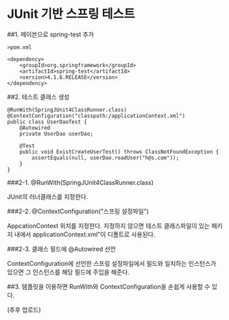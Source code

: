# JUnit 기반 스프링 테스트

##1. 메이븐으로 spring-test 추가

`>pom.xml`

    <dependency>
        <groupId>org.springframework</groupId>
        <artifactId>spring-test</artifactId>
        <version>4.1.6.RELEASE</version>
    </dependency>

##2. 테스트 클래스 생성

    @RunWith(SpringJUnit4ClassRunner.class)
    @ContextConfiguration("classpath:/applicationContext.xml")
    public class UserDaoTest {
        @Autowired
        private UserDao userDao;
        
        @Test
        public void ExistCreateUserTest() throws ClassNotFoundException {
            assertEquals(null, userDao.readUser("h@s.com"));
        }
    }

###2-1. @RunWith(SpringJUnit4ClassRunner.class)

JUnit의 러너클래스를 지정한다.

###2-2. @ContextConfiguration("스프링 설정파일")

AppcationContext 위치를 지정한다. 지정하지 않으면 테스트 클래스파일이 있는 패키지 내에서 applicationContext.xml"이 디폴트로 사용된다.

###2-3. 클래스 필드에 @Autowired 선언

ContextConfiguration에 선언한 스프링 설정파일에서 필드와 일치하는 인스턴스가 있으면 그 인스턴스를 해당 필드에 주입을 해준다.    

##3. 템플릿을 이용하면 RunWith와 ContextConfiguration을 손쉽게 사용할 수 있다.

(추후 업로드)